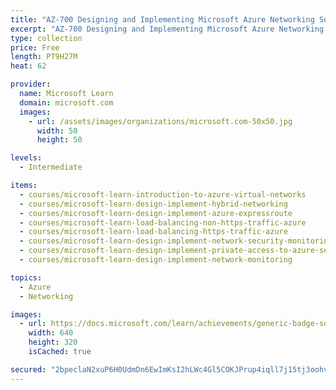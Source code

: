 ```yaml
---
title: "AZ-700 Designing and Implementing Microsoft Azure Networking Solutions"
excerpt: "AZ-700 Designing and Implementing Microsoft Azure Networking Solutions"
type: collection
price: Free
length: PT9H27M
heat: 62

provider:
  name: Microsoft Learn
  domain: microsoft.com
  images:
    - url: /assets/images/organizations/microsoft.com-50x50.jpg
      width: 50
      height: 50

levels:
  - Intermediate

items:
  - courses/microsoft-learn-introduction-to-azure-virtual-networks
  - courses/microsoft-learn-design-implement-hybrid-networking
  - courses/microsoft-learn-design-implement-azure-expressroute
  - courses/microsoft-learn-load-balancing-non-https-traffic-azure
  - courses/microsoft-learn-load-balancing-https-traffic-azure
  - courses/microsoft-learn-design-implement-network-security-monitoring
  - courses/microsoft-learn-design-implement-private-access-to-azure-services
  - courses/microsoft-learn-design-implement-network-monitoring

topics:
  - Azure
  - Networking

images:
  - url: https://docs.microsoft.com/learn/achievements/generic-badge-social.png
    width: 640
    height: 320
    isCached: true

secured: "2bpeclaN2xuP6H0UdmDn6EwImKsI2hLWc4Gl5COKJPrup4iqll7j15tj3oohv5TtA7x3+PVvtSLiYwClvObpjHI67OPAW5RhqzL3SoWYfVA/hetBq/Vryx5+jcW5+FzH2+dq5p/FhTDV9J5AbkURP3D9unJJ6PtnpkHCG9rMIHfGw9MJ1bmx4LX61VBTKtNM8madMRAV64WfVt0phTe6aHp87lb3vTDNcYh3Pm5beWEFFJ0pclCwaFLpV4OYOdCzCaH1Noge5Sl+rHUgfDWERlQZJYUjSM/Muta0py1n/n/lKYVWx+S0sC4LOwtdcXPzLpgRVMCKitkxJ69doBQChQCU57yBTRgO2mmmq7KdWvA=;PTtdoo2oSS0XfJ8dGITGGg=="
---
```


